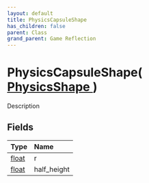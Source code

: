 ```yaml
---
layout: default
title: PhysicsCapsuleShape
has_children: false
parent: Class
grand_parent: Game Reflection
---
```

# PhysicsCapsuleShape( [ PhysicsShape ](/riftbreaker-wiki/docs/game-reflection/classes/physics_shape/) )
Description 

## Fields

| Type | Name |
|:----------|:--------------|
| [float](/riftbreaker-wiki/docs/game-reflection/components/float/) | r |
| [float](/riftbreaker-wiki/docs/game-reflection/components/float/) | half_height |

